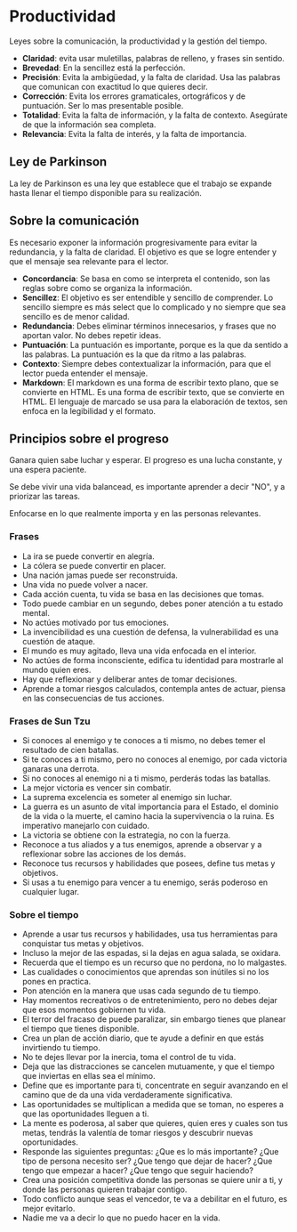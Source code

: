 # Productividad

Leyes sobre la comunicación, la productividad y la gestión del tiempo.

- **Claridad**: evita usar muletillas, palabras de relleno, y frases sin sentido.
- **Brevedad**: En la sencillez está la perfección.
- **Precisión**: Evita la ambigüedad, y la falta de claridad. Usa las palabras que comunican con exactitud lo que quieres decir.
- **Corrección**: Evita los errores gramaticales, ortográficos y de puntuación. Ser lo mas presentable posible.
- **Totalidad**: Evita la falta de información, y la falta de contexto. Asegúrate de que la información sea completa.
- **Relevancia**: Evita la falta de interés, y la falta de importancia.

## Ley de Parkinson

La ley de Parkinson es una ley que establece que el trabajo se expande hasta llenar el tiempo disponible para su realización.

## Sobre la comunicación

Es necesario exponer la información progresivamente para evitar la redundancia, y la falta de claridad. El objetivo es que se logre entender y que el mensaje sea relevante para el lector.

- **Concordancia**: Se basa en como se interpreta el contenido, son las reglas sobre como se organiza la información.
- **Sencillez**: El objetivo es ser entendible y sencillo de comprender. Lo sencillo siempre es más select que lo complicado y no siempre que sea sencillo es de menor calidad.
- **Redundancia**: Debes eliminar términos innecesarios, y frases que no aportan valor. No debes repetir ideas.
- **Puntuación**: La puntuación es importante, porque es la que da sentido a las palabras. La puntuación es la que da ritmo a las palabras.
- **Contexto**: Siempre debes contextualizar la información, para que el lector pueda entender el mensaje.
- **Markdown**: El markdown es una forma de escribir texto plano, que se convierte en HTML. Es una forma de escribir texto, que se convierte en HTML. El lenguaje de marcado se usa para la elaboración de textos, sen enfoca en la legibilidad y el formato.

## Principios sobre el progreso

Ganara quien sabe luchar y esperar. El progreso es una lucha constante, y una espera paciente.

Se debe vivir una vida balancead, es importante aprender a decir "NO", y a priorizar las tareas.

Enfocarse en lo que realmente importa y en las personas relevantes.

### Frases

- La ira se puede convertir en alegría.
- La cólera se puede convertir en placer.
- Una nación jamas puede ser reconstruida.
- Una vida no puede volver a nacer.
- Cada acción cuenta, tu vida se basa en las decisiones que tomas.
- Todo puede cambiar en un segundo, debes poner atención a tu estado mental.
- No actúes motivado por tus emociones.
- La invencibilidad es una cuestión de defensa, la vulnerabilidad es una cuestión de ataque.
- El mundo es muy agitado, lleva una vida enfocada en el interior.
- No actúes de forma inconsciente, edifica tu identidad para mostrarle al mundo quien eres.
- Hay que reflexionar y deliberar antes de tomar decisiones.
- Aprende a tomar riesgos calculados, contempla antes de actuar, piensa en las consecuencias de tus acciones.

### Frases de Sun Tzu

- Si conoces al enemigo y te conoces a ti mismo, no debes temer el resultado de cien batallas.
- Si te conoces a ti mismo, pero no conoces al enemigo, por cada victoria ganaras una derrota.
- Si no conoces al enemigo ni a ti mismo, perderás todas las batallas.
- La mejor victoria es vencer sin combatir.
- La suprema excelencia es someter al enemigo sin luchar.
- La guerra es un asunto de vital importancia para el Estado, el dominio de la vida o la muerte, el camino hacia la supervivencia o la ruina. Es imperativo manejarlo con cuidado.
- La victoria se obtiene con la estrategia, no con la fuerza.
- Reconoce a tus aliados y a tus enemigos, aprende a observar y a reflexionar sobre las acciones de los demás.
- Reconoce tus recursos y habilidades que posees, define tus metas y objetivos.
- Si usas a tu enemigo para vencer a tu enemigo, serás poderoso en cualquier lugar.

### Sobre el tiempo

- Aprende a usar tus recursos y habilidades, usa tus herramientas para conquistar tus metas y objetivos.
- Incluso la mejor de las espadas, si la dejas en agua salada, se oxidara.
- Recuerda que el tiempo es un recurso que no perdona, no lo malgastes.
- Las cualidades o conocimientos que aprendas son inútiles si no los pones en practica.
- Pon atención en la manera que usas cada segundo de tu tiempo.
- Hay momentos recreativos o de entretenimiento, pero no debes dejar que esos momentos gobiernen tu vida.
- El terror del fracaso de puede paralizar, sin embargo tienes que planear el tiempo que tienes disponible.
- Crea un plan de acción diario, que te ayude a definir en que estás invirtiendo tu tiempo.
- No te dejes llevar por la inercia, toma el control de tu vida.
- Deja que las distracciones se cancelen mutuamente, y que el tiempo que inviertas en ellas sea el mínimo.
- Define que es importante para ti, concentrate en seguir avanzando en el camino que de da una vida verdaderamente significativa.
- Las oportunidades se multiplican a medida que se toman, no esperes a que las oportunidades lleguen a ti.
- La mente es poderosa, al saber que quieres, quien eres y cuales son tus metas, tendrás la valentía de tomar riesgos y descubrir nuevas oportunidades.
- Responde las siguientes preguntas: ¿Que es lo más importante? ¿Que tipo de persona necesito ser? ¿Que tengo que dejar de hacer? ¿Que tengo que empezar a hacer? ¿Que tengo que seguir haciendo?
- Crea una posición competitiva donde las personas se quiere unir a ti, y donde las personas quieren trabajar contigo.
- Todo conflicto aunque seas el vencedor, te va a debilitar en el futuro, es mejor evitarlo.
- Nadie me va a decir lo que no puedo hacer en la vida.
